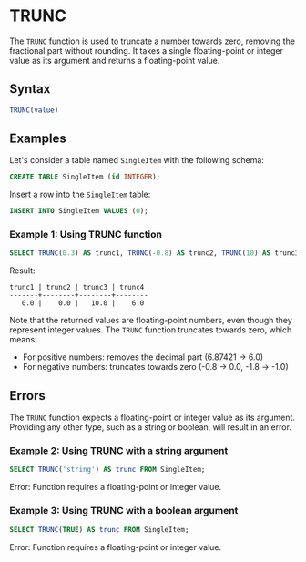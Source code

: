 # TRUNC

The `TRUNC` function is used to truncate a number towards zero, removing the fractional part without rounding. It takes a single floating-point or integer value as its argument and returns a floating-point value.

## Syntax

```sql
TRUNC(value)
```

## Examples

Let's consider a table named `SingleItem` with the following schema:

```sql
CREATE TABLE SingleItem (id INTEGER);
```

Insert a row into the `SingleItem` table:

```sql
INSERT INTO SingleItem VALUES (0);
```

### Example 1: Using TRUNC function

```sql
SELECT TRUNC(0.3) AS trunc1, TRUNC(-0.8) AS trunc2, TRUNC(10) AS trunc3, TRUNC(6.87421) AS trunc4 FROM SingleItem;
```

Result:

```
trunc1 | trunc2 | trunc3 | trunc4
-------+--------+--------+--------
   0.0 |    0.0 |   10.0 |    6.0
```

Note that the returned values are floating-point numbers, even though they represent integer values. The `TRUNC` function truncates towards zero, which means:
- For positive numbers: removes the decimal part (6.87421 → 6.0)
- For negative numbers: truncates towards zero (-0.8 → 0.0, -1.8 → -1.0)

## Errors

The `TRUNC` function expects a floating-point or integer value as its argument. Providing any other type, such as a string or boolean, will result in an error.

### Example 2: Using TRUNC with a string argument

```sql
SELECT TRUNC('string') AS trunc FROM SingleItem;
```

Error: Function requires a floating-point or integer value.

### Example 3: Using TRUNC with a boolean argument

```sql
SELECT TRUNC(TRUE) AS trunc FROM SingleItem;
```

Error: Function requires a floating-point or integer value.
